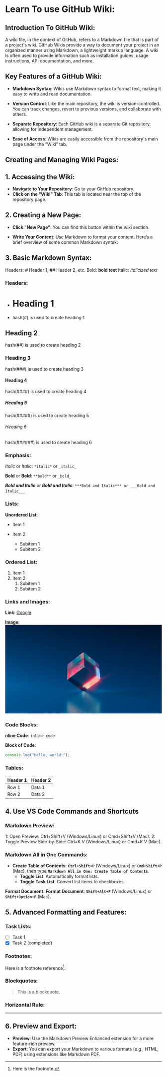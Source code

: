 # Learn To use GitHub Wiki:

## Introduction To GitHub Wiki:

A wiki file, in the context of GitHub, refers to a Markdown file that is part of a project's wiki. GitHub Wikis provide a way to document your project in an organized manner using Markdown, a lightweight markup language. A wiki is often used to provide information such as installation guides, usage instructions, API documentation, and more.

## Key Features of a GitHub Wiki:

- **Markdown Syntax**: Wikis use Markdown syntax to format text, making it easy to write and read documentation.

- **Version Control**: Like the main repository, the wiki is version-controlled. You can track changes, revert to previous versions, and collaborate with others.

- **Separate Repository**: Each GitHub wiki is a separate Git repository, allowing for independent management.

- **Ease of Access**: Wikis are easily accessible from the repository's main page under the "Wiki" tab.

## Creating and Managing Wiki Pages:

## 1. Accessing the Wiki:

- **Navigate to Your Repository**: Go to your GitHub repository.
- **Click on the "Wiki" Tab**: This tab is located near the top of the repository page.

## 2. Creating a New Page:

- **Click "New Page"**: You can find this button within the wiki section.

- **Write Your Content**: Use Markdown to format your content. Here’s a brief overview of some common Markdown syntax:

## 3. Basic Markdown Syntax:

Headers: # Header 1, ## Header 2, etc.
Bold: **bold text**
Italic: _italicized text_

### Headers:

- # Heading 1
- hash(#) is used to create heading 1

## Heading 2

hash(##) is used to create heading 2

### Heading 3

hash(###) is used to create heading 3

#### Heading 4

hash(####) is used to create heading 4

##### Heading 5

hash(#####) is used to create heading 5

###### Heading 6

hash(######) is used to create heading 6

### Emphasis:

_Italic_ or _Italic_: `*italic*` or `_italic_`

**Bold** or **Bold**: `**bold**` or `_bold_`

**_Bold and Italic_** or **_Bold and Italic_**: `***Bold and Italic*** or ___Bold and Italic___`

### Lists:

**Unordered List**:

- Item 1
- Item 2

  - Subitem 1
  - Subitem 2

### Ordered List:

1. Item 1
2. Item 2
   1. Subitem 1
   2. Subitem 2

### Links and Images:

**Link**:
[Google](https://google.com/)

**Image**:
![Alt text](https://github.com/hameed008/learn-wiki/blob/main/blue-5457731.jpg)

### Code Blocks:

**nline Code**:
`inline code`

**Block of Code**:

```javascript
console.log("Hello, world!");
```

### Tables:

| Header 1 | Header 2 |
| -------- | -------- |
| Row 1    | Data 1   |
| Row 2    | Data 2   |

## 4. Use VS Code Commands and Shortcuts

### Markdown Preview:

1: Open Preview: Ctrl+Shift+V (Windows/Linux) or Cmd+Shift+V (Mac).
2: Toggle Preview Side-by-Side: Ctrl+K V (Windows/Linux) or Cmd+K V (Mac).

### Markdown All in One Commands:

- **Create Table of Contents**: **`Ctrl+Shift+P`** (Windows/Linux) or **`Cmd+Shift+P`** (Mac), then type **`Markdown All in One: Create Table of Contents`**.
  - **Toggle List**: Automatically format lists.
  - **Toggle Task List**: Convert list items to checkboxes.

**Format Document**:
**Format Document**: **`Shift+Alt+F`** (Windows/Linux) or **`Shift+Option+F`** (Mac).

## 5. Advanced Formatting and Features:

### Task Lists:

- [ ] Task 1
- [x] Task 2 (completed)

### Footnotes:

Here is a footnote reference[^1].

[^1]: Here is the footnote.

### Blockquotes:

> This is a blockquote.

### Horizontal Rule:

---

## 6. Preview and Export:

- **Preview**: Use the Markdown Preview Enhanced extension for a more feature-rich preview.
- **Export**: You can export your Markdown to various formats (e.g., HTML, PDF) using extensions like Markdown PDF.
